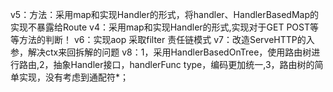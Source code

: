 v5：方法：采用map和实现Handler的形式，将handler、HandlerBasedMap的实现不暴露给Route
v4：采用map和实现Handler的形式,实现对于GET POST等等方法的判断！
v6：实现aop  采取filter  责任链模式
v7：改造ServeHTTP的入参，解决ctx来回拆解的问题
v8：1，采用HandlerBasedOnTree，使用路由树进行路由,2，抽象Handler接口，handlerFunc type，编码更加统一,3，路由树的简单实现，没有考虑到通配符*；
